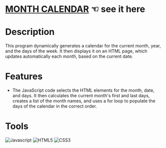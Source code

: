 # [MONTH CALENDAR](https://guavalines.github.io/Month-Calendar/) ☜ see it here

# Description
This program dynamically generates a calendar for the current month, year, and the days of the week. It then displays it on an HTML page, which updates automatically each month, based on the current date.

# Features

- The JavaScript code selects the HTML elements for the month, date, and days. It then calculates the current month's first and last days, creates a list of the month names, and uses a for loop to populate the days of the calendar in the correct order.

# Tools

![Javascript](https://img.shields.io/badge/JavaScript-323330?style=for-the-badge&logo=javascript&logoColor=F7DF1E)
![HTML5](https://img.shields.io/badge/HTML5-E34F26?style=for-the-badge&logo=html5&logoColor=white)
![CSS3](https://img.shields.io/badge/CSS3-1572B6?style=for-the-badge&logo=css3&logoColor=white)
